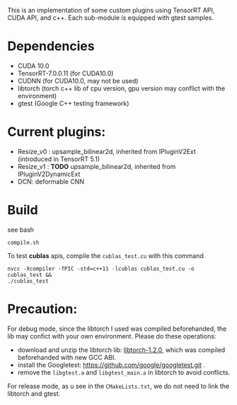 This is an implementation of some custom plugins using TensorRT API, CUDA API, and c++. Each sub-module is equipped with gtest samples. 
# Dependencies
- CUDA 10.0
- TensorRT-7.0.0.11 (for CUDA10.0)
- CUDNN (for CUDA10.0, may not be used)
- libtorch (torch c++ lib of cpu version, gpu version may conflict with the environment)
- gtest (Google C++ testing framework)

# Current plugins:
- Resize_v0 : upsample_bilinear2d, inherited from IPluginV2Ext (introduced in TensorRT 5.1)
- Resize_v1 : **TODO** upsample_bilinear2d, inherited from IPluginV2DynamicExt
- DCN: deformable CNN

# Build
see bash
```
compile.sh
```
To test **cublas** apis, compile the `cublas_test.cu` with this command
```
nvcc -Xcompiler -fPIC -std=c++11 -lcublas cublas_test.cu -o cublas_test &&
./cublas_test
```

# Precaution:
For debug mode, since the libtorch I used was compiled beforehanded, the lib may confict with your own environment.  Please do these operations:
- download and unzip the libtorch lib: [libtorch-1.2.0](https://download.pytorch.org/libtorch/cpu/libtorch-cxx11-abi-shared-with-deps-1.2.0.zip), which was compiled beforehanded with new GCC ABI.
- install the Googletest: https://github.com/google/googletest.git . 
- remove the `libgtest.a` and `libgtest_main.a` in libtorch to avoid conflicts.

For release mode,  as u see in the `CMakeLists.txt`, we do not need to  link the libtorch and gtest. 
